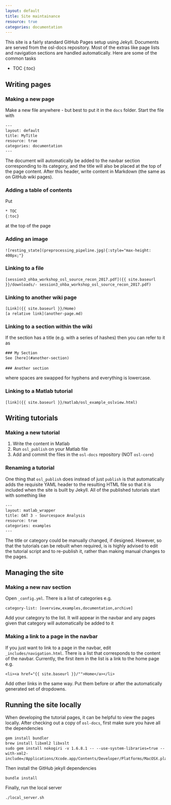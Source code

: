```yaml
---
layout: default
title: Site maintainance
resource: true
categories: documentation
---
```


This site is a fairly standard GitHub Pages setup using Jekyll. Documents are served from the osl-docs repository. Most of the extras like page lists and navigation sections are handled automatically. Here are some of the common tasks

* TOC
{:toc}

## Writing pages

### Making a new page

Make a new file anywhere - but best to put it in the `docs` folder. Start the file with

	---
	layout: default
	title: MyTitle
	resource: true
	categories: documentation
	---

The document will automatically be added to the navbar section corresponding to its category, and the title will also be placed at the top of the page content. After this header, write content in Markdown (the same as on GitHub wiki pages). 

### Adding a table of contents

Put

	* TOC
	{:toc}

at the top of the page

### Adding an image

	![resting_state](preprocessing_pipeline.jpg){:style="max-height: 400px;"}

### Linking to a file

	[session3_ohba_workshop_osl_source_recon_2017.pdf]({{ site.baseurl }}/downloads/- session3_ohba_workshop_osl_source_recon_2017.pdf)

### Linking to another wiki page

	[Link]({{ site.baseurl }}/Home)
	[a relative link](another-page.md)

### Linking to a section within the wiki

If the section has a title (e.g. with a series of hashes) then you can refer to it as

	### My Section
	See [here](#another-section)

	### Another section

where spaces are swapped for hyphens and everything is lowercase. 

### Linking to a Matlab tutorial

	[link]({{ site.baseurl }}/matlab/osl_example_oslview.html)

## Writing tutorials

### Making a new tutorial

1. Write the content in Matlab
2. Run `osl_publish` on your Matlab file
3. Add and commit the files in the `osl-docs` repository (NOT `osl-core`)

### Renaming a tutorial

One thing that `osl_publish` does instead of just `publish` is that automatically adds the requisite YAML header to the resulting HTML file so that it is included when the site is built by Jekyll. All of the published tutorials start with something like

	---
	layout: matlab_wrapper
	title: OAT 3 - Sourcespace Analysis
	resource: true
	categories: examples
	---

The title or category could be manually changed, if designed. However, so that the tutorials can be rebuilt when required, is is highly advised to edit the tutorial script and to re-publish it, rather than making manual changes to the pages. 

## Managing the site

### Making a new nav section

Open `_config.yml`. There is a list of categories e.g.

	category-list: [overview,examples,documentation,archive]

Add your category to the list. It will appear in the navbar and any pages given that category will automatically be added to it

### Making a link to a page in the navbar

If you just want to link to a page in the navbar, edit `_includes/navigation.html`. There is a list that corresponds to the content of the navbar. Currently, the first item in the list is a link to the home page e.g.

	<li><a href="{{ site.baseurl }}/"">Home</a></li>

Add other links in the same way. Put them before or after the automatically generated set of dropdowns.

## Running the site locally

When developing the tutorial pages, it can be helpful to view the pages locally. After checking out a copy of `osl-docs`, first make sure you have all the dependencies 

	gem install bundler
    brew install libxml2 libxslt
    sudo gem install nokogiri -v 1.6.8.1 -- --use-system-libraries=true --with-xml2-include=/Applications/Xcode.app/Contents/Developer/Platforms/MacOSX.platform/Developer/SDKs/MacOSX10.12.sdk/usr/include/libxml2

Then install the GitHub jekyll dependencies

    bundle install

Finally, run the local server

    ./local_server.sh
